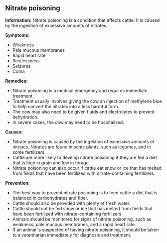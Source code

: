 ## Nitrate poisoning

**Information:** Nitrate poisoning is a condition that affects cattle. It is caused by the ingestion of excessive amounts of nitrates.

**Symptoms:**

* Weakness
* Pale mucous membranes
* Rapid heart rate
* Restlessness
* Seizures
* Coma

**Remedies:**

* Nitrate poisoning is a medical emergency and requires immediate treatment.
* Treatment usually involves giving the cow an injection of methylene blue to help convert the nitrates into a less harmful form.
* The cow may also need to be given fluids and electrolytes to prevent dehydration.
* In severe cases, the cow may need to be hospitalized.

**Causes:**

* Nitrate poisoning is caused by the ingestion of excessive amounts of nitrates. Nitrates are found in some plants, such as legumes, and in some fertilizers.
* Cattle are more likely to develop nitrate poisoning if they are fed a diet that is high in grain and low in forage.
* Nitrate poisoning can also occur if cattle eat snow or ice that has melted from fields that have been fertilized with nitrate-containing fertilizers.

**Prevention:**

* The best way to prevent nitrate poisoning is to feed cattle a diet that is balanced in carbohydrates and fiber.
* Cattle should also be provided with plenty of fresh water.
* Cattle should not be fed snow or ice that has melted from fields that have been fertilized with nitrate-containing fertilizers.
* Animals should be monitored for signs of nitrate poisoning, such as weakness, pale mucous membranes, and a rapid heart rate.
* If an animal is suspected of having nitrate poisoning, it should be taken to a veterinarian immediately for diagnosis and treatment.

